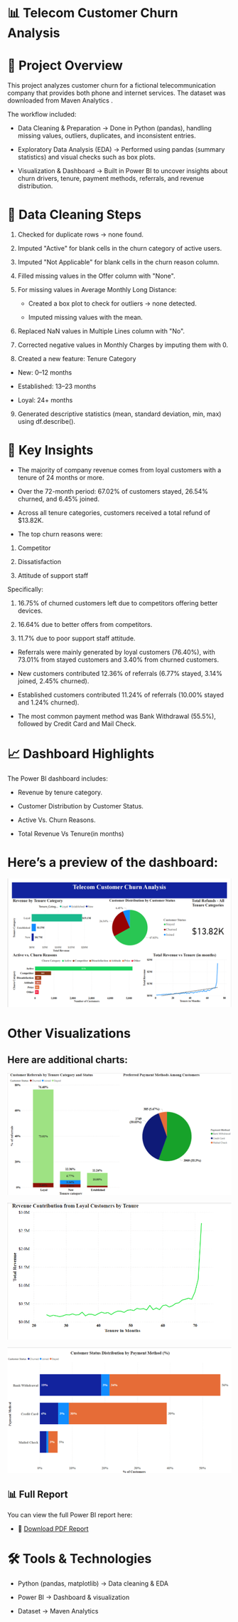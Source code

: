# 📊 Telecom Customer Churn Analysis
# 📌 Project Overview

This project analyzes customer churn for a fictional telecommunication company that provides both phone and internet services.
The dataset was downloaded from Maven Analytics
.

The workflow included:

   * Data Cleaning & Preparation → Done in Python (pandas), handling missing values, outliers, duplicates, and inconsistent entries.

  * Exploratory Data Analysis (EDA) → Performed using pandas (summary statistics) and visual checks such as box plots.

  * Visualization & Dashboard → Built in Power BI to uncover insights about churn drivers, tenure, payment methods, referrals, and revenue distribution.

# 🧹 Data Cleaning Steps

1) Checked for duplicate rows → none found.

2) Imputed "Active" for blank cells in the churn category of active users.

3) Imputed "Not Applicable" for blank cells in the churn reason column.

4) Filled missing values in the Offer column with "None".

5) For missing values in Average Monthly Long Distance:

   *  Created a box plot to check for outliers → none detected.

   *  Imputed missing values with the mean.

6) Replaced NaN values in Multiple Lines column with "No".

7) Corrected negative values in Monthly Charges by imputing them with 0.

8) Created a new feature: Tenure Category

* New: 0–12 months

* Established: 13–23 months

* Loyal: 24+ months

9) Generated descriptive statistics (mean, standard deviation, min, max) using df.describe().

# 🔑 Key Insights

* The majority of company revenue comes from loyal customers with a tenure of 24 months or more.
* Over the 72-month period: 67.02% of customers stayed, 26.54% churned, and 6.45% joined.

* Across all tenure categories, customers received a total refund of $13.82K.

* The top churn reasons were:

1) Competitor

2) Dissatisfaction

3) Attitude of support staff

Specifically:

1) 16.75% of churned customers left due to competitors offering better devices.

2) 16.64% due to better offers from competitors.

3) 11.7% due to poor support staff attitude.

* Referrals were mainly generated by loyal customers (76.40%), with 73.01% from stayed customers and 3.40% from churned customers.

* New customers contributed 12.36% of referrals (6.77% stayed, 3.14% joined, 2.45% churned).

* Established customers contributed 11.24% of referrals (10.00% stayed and 1.24% churned).

* The most common payment method was Bank Withdrawal (55.5%), followed by Credit Card and Mail Check.

# 📈 Dashboard Highlights

The Power BI dashboard includes:

* Revenue  by tenure category.

* Customer Distribution by Customer Status.

* Active Vs. Churn Reasons.

* Total Revenue Vs Tenure(in months)

 # Here’s a preview of the dashboard:

  ![Screenshot](https://github.com/angel1234-ship-it/telecom-customer-churn-dashboard/blob/main/Dashboardscreenshot.png)

# Other Visualizations

## Here are additional charts:
![Chart 1](https://github.com/angel1234-ship-it/telecom-customer-churn-dashboard/blob/main/visualization1.png)

![Chart 2](https://github.com/angel1234-ship-it/telecom-customer-churn-dashboard/blob/main/Visualization3.png)

![Chart 3](https://github.com/angel1234-ship-it/telecom-customer-churn-dashboard/blob/main/Visualization2.png)

## 📊 Full Report

You can view the full Power BI report here:

- 📄 [Download PDF Report]()


# 🛠️ Tools & Technologies

* Python (pandas, matplotlib) → Data cleaning & EDA

* Power BI → Dashboard & visualization

 * Dataset → Maven Analytics

